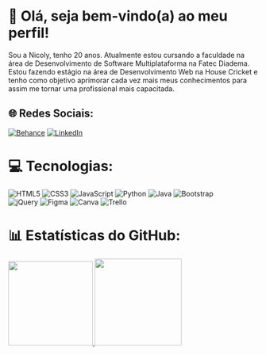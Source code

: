 # 💫 Olá, seja bem-vindo(a) ao meu perfil!
Sou a Nicoly, tenho 20 anos. Atualmente estou cursando a faculdade na área de Desenvolvimento de Software Multiplataforma na Fatec Diadema.
Estou fazendo estágio na área de Desenvolvimento Web na House Cricket e tenho como objetivo aprimorar cada vez mais meus conhecimentos para assim me tornar uma profissional mais capacitada.


## 🌐 Redes Sociais:
[![Behance](https://img.shields.io/badge/Behance-1769ff?logo=behance&logoColor=white)](https://behance.net/https://www.behance.net/nicolyavelino) [![LinkedIn](https://img.shields.io/badge/LinkedIn-%230077B5.svg?logo=linkedin&logoColor=white)](https://linkedin.com/in/https://www.linkedin.com/in/nicolyavelino/) 

# 💻 Tecnologias:
![HTML5](https://img.shields.io/badge/html5-%23E34F26.svg?style=for-the-badge&logo=html5&logoColor=white) 
![CSS3](https://img.shields.io/badge/css3-%231572B6.svg?style=for-the-badge&logo=css3&logoColor=white) 
![JavaScript](https://img.shields.io/badge/javascript-%23323330.svg?style=for-the-badge&logo=javascript&logoColor=%23F7DF1E) 
![Python](https://img.shields.io/badge/python-3670A0?style=for-the-badge&logo=python&logoColor=ffdd54)
![Java](https://img.shields.io/badge/java-%23ED8B00.svg?style=for-the-badge&logo=java&logoColor=white) 
![Bootstrap](https://img.shields.io/badge/bootstrap-%23563D7C.svg?style=for-the-badge&logo=bootstrap&logoColor=white) 	
![jQuery](https://img.shields.io/badge/jquery-%230769AD.svg?style=for-the-badge&logo=jquery&logoColor=white)
![Figma](https://img.shields.io/badge/figma-%23F24E1E.svg?style=for-the-badge&logo=figma&logoColor=white) 
![Canva](https://img.shields.io/badge/Canva-%2300C4CC.svg?style=for-the-badge&logo=Canva&logoColor=white) 
![Trello](https://img.shields.io/badge/Trello-%23026AA7.svg?style=for-the-badge&logo=Trello&logoColor=white)

# 📊 Estatísticas do GitHub:

 <div>
  <a href="https://github.com/NicolyAvelino">
<img height="170em" src="https://github-readme-streak-stats.herokuapp.com/?user=NicolyAvelino&theme=midnight-purple&hide_border=true"/>
<img height="175em" src="https://github-readme-stats.vercel.app/api/top-langs/?username=NicolyAvelino&theme=midnight-purple&hide_border=true&include_all_commits=true&count_private=false&layout=compact"/>
</div>
